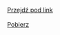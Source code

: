 [Przejdź pod link](https://www.youtube.com/watch?v=ZqlWEWkKM3A)
<br />
<br />
[Pobierz](https://cdn.discordapp.com/attachments/769850923534647336/772848841803300864/Jestes_Krolem.mp4)
